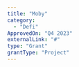 ```yaml
---
title: "Moby"
category:
  - "Defi"
ApprovedOn: "Q4 2023"
externalLink: "#"
type: "Grant"
grantType: "Project"
---
```

